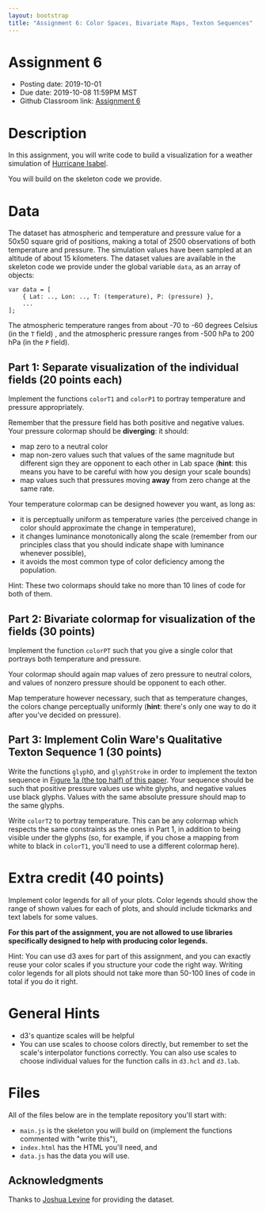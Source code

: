 ```yaml
---
layout: bootstrap
title: "Assignment 6: Color Spaces, Bivariate Maps, Texton Sequences"
---
```


# Assignment 6

- Posting date: 2019-10-01
- Due date: 2019-10-08 11:59PM MST
- Github Classroom link: [Assignment 6](https://classroom.github.com/a/cBTJtjDh)


# Description

In this assignment, you will write code to build a visualization for a
weather simulation of
[Hurricane Isabel](https://en.wikipedia.org/wiki/Hurricane_Isabel).

You will build on the skeleton code we provide. 

# Data

The dataset has atmospheric and temperature and pressure value for a
50x50 square grid of positions, making a total of 2500 observations of
both temperature and pressure. The simulation values have been sampled
at an altitude of about 15 kilometers. The dataset values are available in
the skeleton code we provide under the global variable `data`, as an
array of objects:

    var data = [
	    { Lat: .., Lon: .., T: (temperature), P: (pressure) },
		...
	];

The atmospheric temperature ranges from about -70 to -60 degrees
Celsius (in the `T` field) , and the atmospheric pressure ranges from
-500 hPa to 200 hPa (in the `P` field). 

## Part 1: Separate visualization of the individual fields (20 points each)

Implement the functions `colorT1` and `colorP1` to portray temperature
and pressure appropriately. 

Remember that the pressure field has both positive and negative
values. Your pressure colormap should be **diverging**: it should:

- map zero to a neutral color
- map non-zero values such that values of the same magnitude but
different sign they are opponent to each other in Lab
space (**hint**: this means you have to be careful with how you design
your scale bounds)
- map values such that pressures moving **away** from zero change at
  the same rate.
  
Your temperature colormap can be designed however you want, as long
as:

- it is perceptually uniform as temperature varies (the perceived change
in color should approximate the change in temperature), 
- it changes luminance monotonically along the scale (remember from our
principles class that you should indicate shape with luminance
whenever possible),
- it avoids the most common type of color deficiency among the
  population.
  
Hint: These two colormaps should take no more than 10 lines of code
for both of them.

## Part 2: Bivariate colormap for visualization of the fields (30 points)
   
Implement the function `colorPT` such that you give a single color
that portrays both temperature and pressure.

Your colormap should again map values of zero pressure to neutral
colors, and values of nonzero pressure should be opponent to each
other.

Map temperature however necessary, such that as temperature changes,
the colors change perceptually uniformly (**hint**: there's only one
way to do it after you've decided on pressure).

## Part 3: Implement Colin Ware's Qualitative Texton Sequence 1 (30 points)

Write the functions `glyphD`, and `glyphStroke` in order to implement
the texton sequence in
[Figure 1a (the top half) of this paper](http://ccom.unh.edu/vislab/PDFs/QTonS.pdf). Your
sequence should be such that positive pressure values use white
glyphs, and negative values use black glyphs. Values with the same
absolute pressure should map to the same glyphs.

Write `colorT2` to portray temperature. This can be any colormap which
respects the same constraints as the ones in Part 1, in addition to
being visible under the glyphs (so, for example, if you chose a
mapping from white to black in `colorT1`, you'll need to use a
different colormap here).

# Extra credit (40 points)

Implement color legends for all of your plots. Color legends should
show the range of shown values for each of plots, and should include
tickmarks and text labels for some values.

**For this part of the assignment, you are not allowed to use
libraries specifically designed to help with producing color legends.**

Hint: You can use d3 axes for part of this assignment, and you can
exactly reuse your color scales if you structure your code the right
way. Writing color legends for all plots should not take more than
50-100 lines of code in total if you do it right.

# General Hints

- d3's quantize scales will be helpful
- You can use scales to choose colors directly, but remember to set
  the scale's interpolator functions correctly. You can also
  use scales to choose individual values for the function calls in
  `d3.hcl` and `d3.lab`.

# Files

All of the files below are in the template repository you'll start
with:

- `main.js` is the skeleton you will build on
  (implement the functions commented with "write this"),
- `index.html` has the HTML you'll need, and
- `data.js` has the data you will use.

## Acknowledgments

Thanks to [Joshua Levine](http://www.cs.arizona.edu/~josh/) for providing the dataset.
